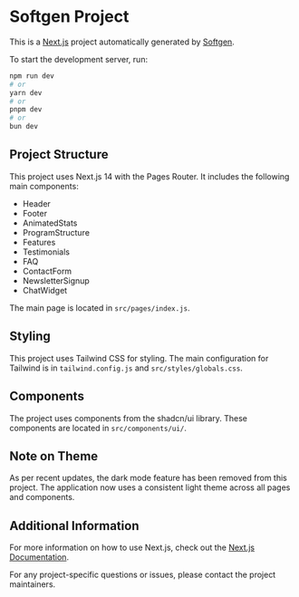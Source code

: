 # Softgen Project

This is a [Next.js](https://nextjs.org/) project automatically generated by [Softgen](https://softgen.ai/).

To start the development server, run:
```bash
npm run dev
# or
yarn dev
# or
pnpm dev
# or
bun dev
```

## Project Structure

This project uses Next.js 14 with the Pages Router. It includes the following main components:

- Header
- Footer
- AnimatedStats
- ProgramStructure
- Features
- Testimonials
- FAQ
- ContactForm
- NewsletterSignup
- ChatWidget

The main page is located in `src/pages/index.js`.

## Styling

This project uses Tailwind CSS for styling. The main configuration for Tailwind is in `tailwind.config.js` and `src/styles/globals.css`.

## Components

The project uses components from the shadcn/ui library. These components are located in `src/components/ui/`.

## Note on Theme

As per recent updates, the dark mode feature has been removed from this project. The application now uses a consistent light theme across all pages and components.

## Additional Information

For more information on how to use Next.js, check out the [Next.js Documentation](https://nextjs.org/docs).

For any project-specific questions or issues, please contact the project maintainers.